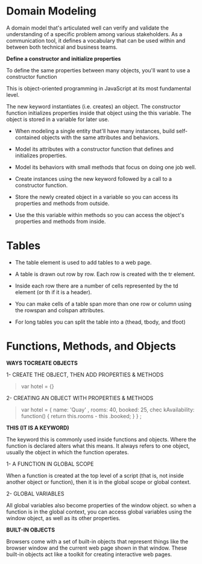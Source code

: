 # Domain Modeling

A domain model that's articulated well can verify and validate the understanding of a specific problem among various stakeholders. As a communication tool, it defines a vocabulary that can be used within and between both technical and business teams.

**Define a constructor and initialize properties**

To define the same properties between many objects, you'll want to use a constructor function

This is object-oriented programming in JavaScript at its most fundamental level.

The new keyword instantiates (i.e. creates) an object.
The constructor function initializes properties inside that object using the this variable.
The object is stored in a variable for later use.

* When modeling a single entity that'll have many instances, build self-contained objects with the same attributes and behaviors.

* Model its attributes with a constructor function that defines and initializes properties.

* Model its behaviors with small methods that focus on doing one job well.

* Create instances using the new keyword followed by a call to a constructor function.

* Store the newly created object in a variable so you can access its properties and methods from outside.

* Use the this variable within methods so you can access the object's properties and methods from inside.

# Tables

* The table element is used to add tables to a web
page.

* A table is drawn out row by row. Each row is created
with the tr element.

* Inside each row there are a number of cells
represented by the td element (or th if it is a
header).

* You can make cells of a table span more than one row
or column using the rowspan and colspan attributes.

* For long tables you can split the table into a (thead,
tbody, and tfoot)

# Functions, Methods, and Objects

**WAYS TOCREATE OBJECTS**

1- CREATE THE OBJECT, THEN ADD PROPERTIES & METHODS

> var hotel = {}

2- CREATING AN OBJECT WITH PROPERTIES & METHODS

> var hotel = {
name: 'Quay' ,
rooms: 40,
booked: 25,
chec kAvailability: function() {
return this.rooms - this .booked;
}
} ;

**THIS (IT IS A KEYWORD)**

The keyword this is commonly used inside functions and objects.
Where the function is declared alters what this means. It always refers
to one object, usually the object in which the function operates.

1- A FUNCTION IN GLOBAL SCOPE

When a function is created at the top level of a script
(that is, not inside another object or function), then it
is in the global scope or global context.

2- GLOBAL VARIABLES

All global variables also become properties of the
window object. so when a function is in the global
context, you can access global variables using the
window object, as well as its other properties.


**BUILT-IN OBJECTS**

Browsers come with a set of built-in objects that represent things like the
browser window and the current web page shown in that window. These
built-in objects act like a toolkit for creating interactive web pages.

